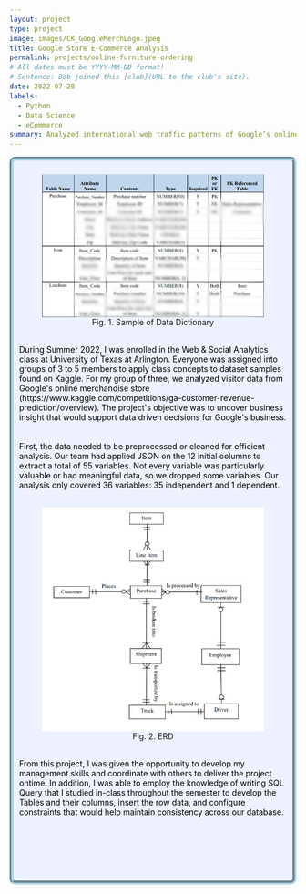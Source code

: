 ```yaml
---
layout: project
type: project
image: images/CK_GoogleMerchLogo.jpeg
title: Google Store E-Commerce Analysis
permalink: projects/online-furniture-ordering
# All dates must be YYYY-MM-DD format!
# Sentence: Bob joined this [club](URL to the club's site).
date: 2022-07-28
labels:
  - Python
  - Data Science
  - eCommerce
summary: Analyzed international web traffic patterns of Google’s online store. Uncovered business insight with machine learning models. Made suggestions for data-driven business decisions.
---
```

<div style="background-color:rgba(238, 241, 255, 1); padding: 10px; border: 7px groove; border-color: lightblue; border-radius: 10px;">
  <center><figure>
    <img class="ui medium rounded image" src="../images/DD_Sample.png" style="vertical-align: middle;" float = "none">
    <figcaption style="vertical-align: middle;">Fig. 1. Sample of Data Dictionary <br /></figcaption>
  </figure></center>
  
  <span style="color: black">
    <br />During Summer 2022, I was enrolled in the Web & Social Analytics class at University of Texas at Arlington. Everyone was assigned into groups of 3 to 5 members to apply class concepts to dataset samples found on Kaggle. For my group of three, we analyzed visitor data from Google's online merchandise store (https://www.kaggle.com/competitions/ga-customer-revenue-prediction/overview). The project's objective was to uncover business insight that would support data driven decisions for Google's business. <br /><br /></span>

  <span style="color: black">
    <br />First, the data needed to be preprocessed or cleaned for efficient analysis. Our team had applied JSON on the 12 initial columns to extract a total of 55 variables. Not every variable was particularly valuable or had meaningful data, so we dropped some variables. Our analysis only covered 36 variables: 35 independent and 1 dependent. <br /><br /></span>

  <center><figure>
    <img class="ui medium rounded image" src="../images/ERD_sample.png" style="vertical-align: middle;" float = "none">
    <figcaption style="vertical-align: middle;">Fig. 2. ERD <br /></figcaption>
  </figure></center>
  <span style="color: black">
    <br />From this project, I was given the opportunity to develop my management skills and coordinate with others to deliver the project ontime. In addition, I was able to employ the knowledge of writing SQL Query that I studied in-class throughout the semester to develop the Tables and their columns, insert the row data, and configure constraints that would help maintain consistency across our database.  <br /> <br /> <br /> <br /> <br /> <br /> <br /></span>
</div>
